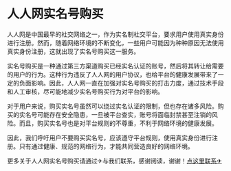 # 人人网实名号购买

人人网是中国最早的社交网络之一，作为实名制社交平台，要求用户使用真实身份进行注册。然而，随着网络环境的不断变化，一些用户可能因为种种原因无法使用真实身份注册，这就出现了实名号购买这一服务。

实名号购买是一种通过第三方渠道购买已经实名认证的账号，然后将其转让给需要的用户的行为。这种行为违反了人人网的用户协议，也给平台的健康发展带来了一定的负面影响。因此，人人网一直在加强对实名号购买的打击力度，通过技术手段和人工审核，尽可能地减少实名号购买行为对平台的影响。

对于用户来说，购买实名号虽然可以绕过实名认证的限制，但也存在诸多风险。购买的实名号可能存在安全隐患，一旦被平台查实，账号将面临封禁甚至注销的风险。而且，购买实名号也是对平台规则的不尊重，不利于网络环境的健康发展。

因此，我们呼吁用户不要购买实名号，应该遵守平台规则，使用真实身份进行注册。只有通过健康、规范的网络行为，才能共同营造良好的网络环境。

更多关于人人网实名号购买请通过✈与我们联系，感谢阅读，谢谢！[点这里联系✈](https://b.k02.cc)